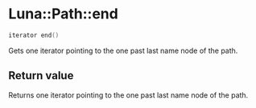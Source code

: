 # Luna::Path::end

```c++
iterator end()
```

Gets one iterator pointing to the one past last name node of the path. 



## Return value
Returns one iterator pointing to the one past last name node of the path. 

